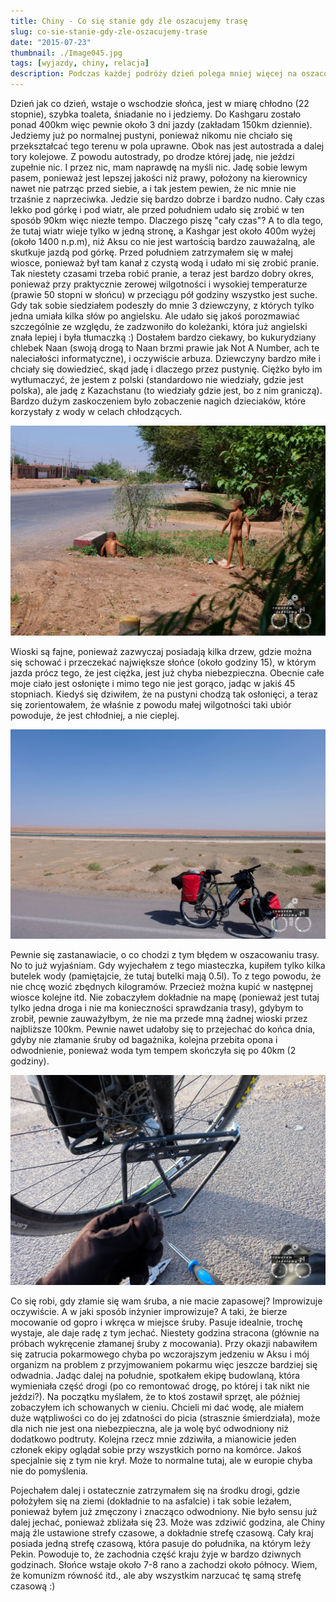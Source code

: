 ```yaml
---
title: Chiny - Co się stanie gdy źle oszacujemy trasę
slug: co-sie-stanie-gdy-zle-oszacujemy-trase
date: "2015-07-23"
thumbnail: ./Image045.jpg
tags: [wyjazdy, chiny, relacja]
description: Podczas każdej podróży dzień polega mniej więcej na oszacowaniu trasy miejsc w których możemy się zatrzymać itp. Czasami możemy się jednak pomylić.
---
```


Dzień jak co dzień, wstaje o wschodzie słońca, jest w miarę chłodno (22 stopnie), szybka toaleta, śniadanie no i jedziemy. Do Kashgaru zostało ponad 400km więc pewnie około 3 dni jazdy (zakładam 150km dziennie). Jedziemy już po normalnej pustyni, ponieważ nikomu nie chciało się przekształcać tego terenu w pola uprawne. Obok nas jest autostrada a dalej tory kolejowe. Z powodu autostrady, po drodze której jadę, nie jeździ zupełnie nic. I przez nic, mam naprawdę na myśli nic. Jadę sobie lewym pasem, ponieważ jest lepszej jakości niż prawy, położony na kierownicy nawet nie patrząc przed siebie, a i tak jestem pewien, że nic mnie nie trzaśnie z naprzeciwka. Jedzie się bardzo dobrze i bardzo nudno. Cały czas lekko pod górkę i pod wiatr, ale przed południem udało się zrobić w ten sposób 90km więc niezłe tempo. Dlaczego piszę "cały czas"? A to dla tego, że tutaj wiatr wieje tylko w jedną stronę, a Kashgar jest około 400m wyżej (około 1400 n.p.m), niż Aksu co nie jest wartością bardzo zauważalną, ale skutkuje jazdą pod górkę. Przed południem zatrzymałem się w małej wiosce, ponieważ był tam kanał z czystą wodą i udało mi się zrobić pranie. Tak niestety czasami trzeba robić pranie, a teraz jest bardzo dobry okres, ponieważ przy praktycznie zerowej wilgotności i wysokiej temperaturze (prawie 50 stopni w słońcu) w przeciągu pół godziny wszystko jest suche. Gdy tak sobie siedziałem podeszły do mnie 3 dziewczyny, z których tylko jedna umiała kilka słów po angielsku. Ale udało się jakoś porozmawiać szczególnie ze względu, że zadzwoniło do koleżanki, która już angielski znała lepiej i była tłumaczką :) Dostałem bardzo ciekawy, bo kukurydziany chlebek Naan (swoją drogą to Naan brzmi prawie jak Not A Number, ach te naleciałości informatyczne), i oczywiście arbuza. Dziewczyny bardzo miłe i chciały się dowiedzieć, skąd jadę i dlaczego przez pustynię. Ciężko było im wytłumaczyć, że jestem z polski (standardowo nie wiedziały, gdzie jest polska), ale jadę z Kazachstanu (to wiedziały gdzie jest, bo z nim graniczą). Bardzo dużym zaskoczeniem było zobaczenie nagich dzieciaków, które korzystały z wody w celach chłodzących.


![image](./Image044.jpg)


Wioski są fajne, ponieważ zazwyczaj posiadają kilka drzew, gdzie można się schować i przeczekać największe słońce (około godziny 15), w którym jazda prócz tego, że jest ciężka, jest już chyba niebezpieczna. Obecnie całe moje ciało jest osłonięte i mimo tego nie jest gorąco, jadąc w jakiś 45 stopniach. Kiedyś się dziwiłem, że na pustyni chodzą tak osłonięci, a teraz się zorientowałem, że właśnie z powodu małej wilgotności taki ubiór powoduje, że jest chłodniej, a nie cieplej.

![image](./Image045.jpg)

Pewnie się zastanawiacie, o co chodzi z tym błędem w oszacowaniu trasy. No to już wyjaśniam. Gdy wyjechałem z tego miasteczka, kupiłem tylko kilka butelek wody (pamiętajcie, że tutaj butelki mają 0.5l). To z tego powodu, że nie chcę wozić zbędnych kilogramów. Przecież można kupić w następnej wiosce kolejne itd. Nie zobaczyłem dokładnie na mapę (ponieważ jest tutaj tylko jedna droga i nie ma konieczności sprawdzania trasy), gdybym to zrobił, pewnie zauważyłbym, że nie ma przede mną żadnej wioski przez najbliższe 100km. Pewnie nawet udałoby się to przejechać do końca dnia, gdyby nie złamanie śruby od bagażnika, kolejna przebita opona i odwodnienie, ponieważ woda tym tempem skończyła się po 40km (2 godziny).

![image](./Image046.jpg)

Co się robi, gdy złamie się wam śruba, a nie macie zapasowej? Improwizuje oczywiście. A w jaki sposób inżynier improwizuje? A taki, że bierze mocowanie od gopro i wkręca w miejsce śruby. Pasuje idealnie, trochę wystaje, ale daje radę z tym jechać. Niestety godzina stracona (głównie na próbach wykręcenie złamanej śruby z mocowania). Przy okazji nabawiłem się zatrucia pokarmowego chyba po wczorajszym jedzeniu w Aksu i mój organizm na problem z przyjmowaniem pokarmu więc jeszcze bardziej się odwadnia. Jadąc dalej na południe, spotkałem ekipę budowlaną, która wymieniała część drogi (po co remontować drogę, po której i tak nikt nie jeździ?). Na początku myślałem, że to ktoś zostawił sprzęt, ale później zobaczyłem ich schowanych w cieniu. Chcieli mi dać wodę, ale miałem duże wątpliwości co do jej zdatności do picia (strasznie śmierdziała), może dla nich nie jest ona niebezpieczna, ale ja wolę być odwodniony niż dodatkowo podtruty. Kolejna rzecz mnie zdziwiła, a mianowicie jeden członek ekipy oglądał sobie przy wszystkich porno na komórce. Jakoś specjalnie się z tym nie krył. Może to normalne tutaj, ale w europie chyba nie do pomyślenia.

Pojechałem dalej i ostatecznie zatrzymałem się na środku drogi, gdzie położyłem się na ziemi (dokładnie to na asfalcie) i tak sobie leżałem, ponieważ byłem już zmęczony i znacząco odwodniony. Nie było sensu już dalej jechać, ponieważ zbliżała się 23. Może was zdziwić godzina, ale Chiny mają źle ustawione strefy czasowe, a dokładnie strefę czasową. Cały kraj posiada jedną strefę czasową, która pasuje do południka, na którym leży Pekin. Powoduje to, że zachodnia część kraju żyje w bardzo dziwnych godzinach. Słońce wstaje około 7-8 rano a zachodzi około północy. Wiem, że komunizm równość itd., ale aby wszystkim narzucać tę samą strefę czasową :)